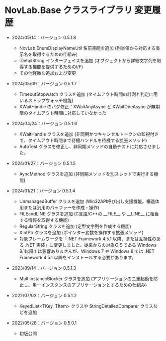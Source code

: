 ﻿# NovLab.Base クラスライブラリ 変更履歴

- 2024/05/14：バージョン 0.5.1.8
  - NovLab.EnumDisplayNameUtil 名前空間を追加 (列挙値から対応する表示名を取得するための仕組み)
  - IDetailString インターフェイスを追加 (オブジェクトから詳細文字列を取得する機能を提供するためのI/F)
  - その他軽微な追加および変更

- 2024/05/09：バージョン 0.5.1.7
  - TimeoutStopwatch クラスを追加 (タイムアウト時間の計測と判定に用いるストップウォッチ機能)
  - XWaitHandle のバグ修正：XWaitAnyAsync と XWaitOneAsync が無期限のタイムアウト時間に対応していなかった

- 2024/04/24：バージョン 0.5.1.6
  - XWaitHandle クラスを追加 (非同期かつキャンセルトークンの監視付きで、タイムアウト時間まで待機ハンドルを待機する拡張メソッド)
  - AutoTest クラスを修正し、非同期メソッドの自動テストに対応させました。

- 2024/01/27：バージョン 0.5.1.5
  - AyncMethod クラスを追加 (非同期メソッドを別スレッドで実行する機能)

- 2024/01/21：バージョン 0.5.1.4
  - UnmanagedBuffer クラスを追加 (Win32API呼び出し支援機能。構造体用または汎用のバッファーを作成・操作)
  - FILEandLINE クラスを追加 (C言語/C++の \_\_FILE\_\_ や \_\_LINE\_\_ に相当する情報を取得する機能)
  - RegularString クラスを追加 (定型文字列を作成する機能)
  - XIntPtr クラスを追加 (ポインター変数を操作する拡張メソッド)
  - 対象フレームワークを「.NET Framework 4.5.1 以降、または互換性のある .NET 実装」に変更しました。従来からの対象ＯＳである Windows 8.1以降では影響ありませんが、Windows 7 や Windows 8 では .NET Framework 4.5.1 以降をインストールする必要があります。

- 2023/09/14：バージョン 0.5.1.3
  - MultiInstanceBlocker クラスを追加 (アプリケーションの二重起動を防止し、単一インスタンスのアプリケーションとするための仕組み)

- 2022/07/03：バージョン 0.5.1.2
  - KeyedList<TKey, TItem> クラスや StringDetailedComparer クラスなどを追加

- 2022/05/28：バージョン 0.5.0.1
  - 初版公開
